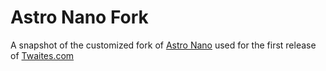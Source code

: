 # Astro Nano Fork

A snapshot of the customized fork of [Astro Nano](https://github.com/markhorn-dev/astro-nano) used for the first release of [Twaites.com](https://twaites.com)
